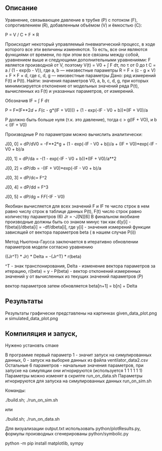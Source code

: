 ## Описание

Уравнение, связывающее давление в трубке (P) с потоком (F), сопротивлением (R), добавленным объёмом (V) и ёмкостью (C):

P = V / C + F × R

Происходит некоторый управляемый пневматический процесс, в ходе которого все эти величины изменяются.
 То есть, все они являются функциями от времени, по при этом все связаны между собой, уравнением выше и следующими дополнительными уравнениями:
F является производной от V, поэтому V(t) = V0 + ∫ F dτ, по τ от 0 до t
C = a / (1 - exp(b - V)), где a, b — неизвестные параметры
R = F × (c - g × V) + F × F × d, где c, d, g — неизвестные параметры
Дано: ряд измерений F(t) и P(t). Найти: значения параметров V0, a, b, c, d, g,
 при которых минимизируется отклонение от модельных значений ряда P(t), вычисленных из F(t) и указанных параметров, от измерений.

Обозначив  IF = ∫ F dτ

   
  P =  F*(F**2*d + F*(c - g*(IF + V0))) + (1 - exp(-IF - V0 + b))*(IF + V0)/a

Р должно быть больше нуля (т.к. это давление), тогда с > g(IF + VO), и b < (IF + V0)
  

Производные P по параметрам можно вычислить аналитически:

  
J[0, 0] = dP/dV0 = -F**2*g + (1 - exp(-IF - V0 + b))/a + (IF + V0)*exp(-IF - V0 + b)/a
          
J[0, 1] = dP/da = -(1 - exp(-IF - V0 + b))*(IF + V0)/a**2
               
J[0, 2] =  dP/db = -(IF + V0)*exp(-IF - V0 + b)/a
                
J[0, 3] = dP/dc= F^2
          
J[0, 4] = dP/dd = F^3  
          
J[0, 5] = dP/dg = F*F*(-IF - V0)

Якобиан вычисляется для всех значений F и IF те число строк 
в нем равно числу строк в таблице данных P(t), F(t)
число строк равно количеству параметров (6)
  Jr = -J[N][6]
В финальном якобиане производные должны быть со знаком минус так как d(y[i] - f(beta))/dbeta[i] = -df/dbeta[i],  где y[i] - значения измерений функции зависящей от вектора параметров beta ( в нашем случае P(i))

Метод Ньютона-Гаусса заключается в итеративно обновлении  параметров модели согласно уравнению 


                  
  ((Jr^T)  * Jr) * Delta = -(Jr^T)  * r(beta)

^T - знак транспонирования, Delta - изменение вектора параметров за итерацию, r(beta) = y - P(beta) - вектор отклонений измеренных значений y от вычисленных из текущих значений параметров (P)

вектор параметров затем обновляется
  beta[n+1] = b[n] + Delta

## Результаты
 Результаты графически представлены на картинках given_data_plot.png и simulated_data_plot.png

## Компиляция и запуск,
Нужено установть cmаке

В программе первый параметр 1 - значит запуск на симулированных данных, 0 - запуск на выборке данных из файла ventilator_data2.csv
Остальные 6 параметров - начальные значения параметров, при запуске на симуляции они игнорируются (используется 1 1 1 1 1 1)
Параметры можно изменят в скрипте run_on_data.sh
Параметры игнорируются для запуска на симулированных данных run_on_sim.sh

Команды:

./build.sh; ./run_on_sim.sh 

или 

./build.sh; ./run_on_data.sh

Для визуализации output.txt использовать python/plotResults.py, формулы производных сгенерированы python/symbolic.py

  python -m pip install matplotlib, sympy
